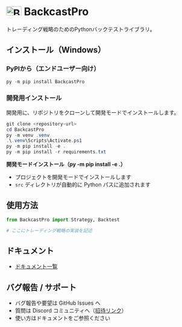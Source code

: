 # <img src="https://raw.githubusercontent.com/botterYosuke/BackcastPro/main/docs/img/logo.drawio.svg" alt="BackcastPro Logo" width="40" height="24"> BackcastPro

トレーディング戦略のためのPythonバックテストライブラリ。

## インストール（Windows）

### PyPIから（エンドユーザー向け）

```powershell
py -m pip install BackcastPro
```

### 開発用インストール

開発用に、リポジトリをクローンして開発モードでインストールします。

```powershell
git clone <repository-url>
cd BackcastPro
py -m venv .venv
.\.venv\Scripts\Activate.ps1
py -m pip install -e .
py -m pip install -r requirements.txt
```

**開発モードインストール（py -m pip install -e .）**
- プロジェクトを開発モードでインストールします
- `src` ディレクトリが自動的に Python パスに追加されます

## 使用方法

```python
from BackcastPro import Strategy, Backtest

# ここにトレーディング戦略の実装を記述
```

## ドキュメント

- [ドキュメント一覧](https://github.com/botterYosuke/BackcastPro/blob/main/docs/index.md)

## バグ報告 / サポート

- バグ報告や要望は GitHub Issues へ
- 質問は Discord コミュニティへ（[招待リンク](https://discord.gg/fzJTbpzE)）
- 使い方はドキュメントをご参照ください

